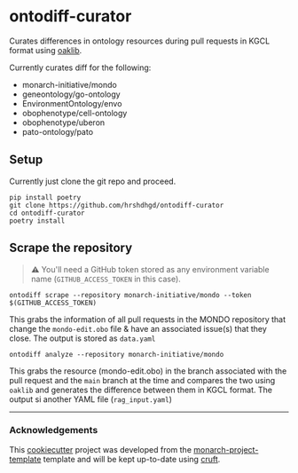 # ontodiff-curator

Curates differences in ontology resources during pull requests in KGCL format using [oaklib](https://github.com/INCATools/ontology-access-kit).

Currently curates diff for the following:
 - monarch-initiative/mondo
 - geneontology/go-ontology
 - EnvironmentOntology/envo
 - obophenotype/cell-ontology
 - obophenotype/uberon
 - pato-ontology/pato

## Setup

Currently just clone the git repo and proceed.
```shell
pip install poetry
git clone https://github.com/hrshdhgd/ontodiff-curator
cd ontodiff-curator
poetry install
```

## Scrape the repository

> **:warning:** You'll need a GitHub token stored as any environment variable name (`GITHUB_ACCESS_TOKEN` in this case).

```shell
ontodiff scrape --repository monarch-initiative/mondo --token $(GITHUB_ACCESS_TOKEN)
```

This grabs the information of all pull requests in the MONDO repository that change the `mondo-edit.obo` file & have an associated issue(s) that they close. The output is stored as `data.yaml`

```shell
ontodiff analyze --repository monarch-initiative/mondo
```

This grabs the resource (mondo-edit.obo) in the branch associated with the pull request and the `main` branch at the time and compares the two using `oaklib` and generates the difference between them in KGCL format. The output si another YAML file (`rag_input.yaml`) 



---
### Acknowledgements

This [cookiecutter](https://cookiecutter.readthedocs.io/en/stable/README.html) project was developed from the [monarch-project-template](https://github.com/monarch-initiative/monarch-project-template) template and will be kept up-to-date using [cruft](https://cruft.github.io/cruft/).
